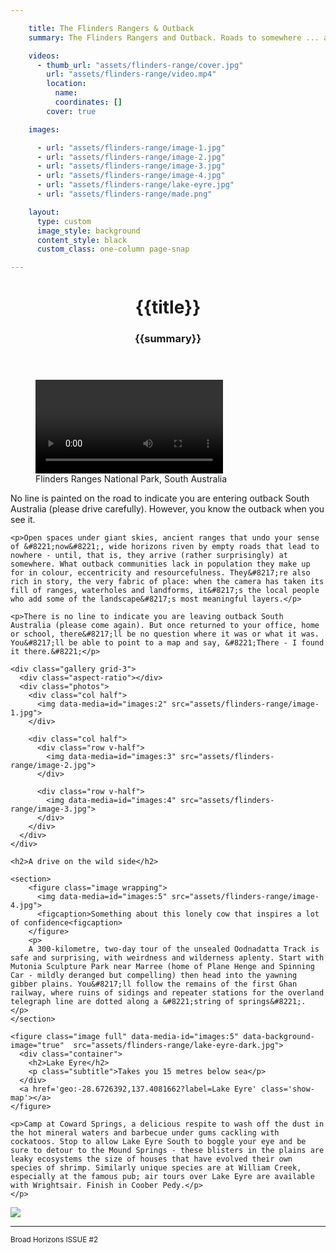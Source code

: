 ```yaml
---

    title: The Flinders Rangers & Outback
    summary: The Flinders Rangers and Outback. Roads to somewhere ... afternoon drinks. It may be hard to define, but the rich history and stunning landscape of the outback provides an ideal backdrop for journeys of discovery, writes Max Anderson.

    videos:
      - thumb_url: "assets/flinders-range/cover.jpg"
        url: "assets/flinders-range/video.mp4"
        location:
          name:
          coordinates: []
        cover: true

    images:

      - url: "assets/flinders-range/image-1.jpg"
      - url: "assets/flinders-range/image-2.jpg"
      - url: "assets/flinders-range/image-3.jpg"
      - url: "assets/flinders-range/image-4.jpg"
      - url: "assets/flinders-range/lake-eyre.jpg"
      - url: "assets/flinders-range/made.png"

    layout:
      type: custom
      image_style: background
      content_style: black
      custom_class: one-column page-snap

---
```


<figure class='cover-area video' style="background-image: url({{ cover.thumb_url }})">
  <header>
    <h1 class='title'>{{title}}</h1>
    <h3 class='subtitle'>{{summary}}</h3>
  </header>
  <video src="{{ cover.url }}" type="video/mp4" style="background: {{ cover.thumb_url }} no-repeat; background-size: cover" autoplay loop></video>
  <figcaption>Flinders Ranges National Park, South Australia</figcaption>
  <a href='geo:-31.648238,139.013542?label=Flinders Range' class='show-map'></a>
  <a href='#' class='page-scroll'><i class='icon-ios7-arrow-down'></i></a>
</figure>

<div class="content">
  <div class="body">
    <p>No line is painted on the road to indicate you are entering outback South Australia (please drive carefully). However, you know the outback when you see it.</p>

    <p>Open spaces under giant skies, ancient ranges that undo your sense of &#8221;now&#8221;, wide horizons riven by empty roads that lead to nowhere - until, that is, they arrive (rather surprisingly) at somewhere. What outback communities lack in population they make up for in colour, eccentricity and resourcefulness. They&#8217;re also rich in story, the very fabric of place: when the camera has taken its fill of ranges, waterholes and landforms, it&#8217;s the local people who add some of the landscape&#8217;s most meaningful layers.</p>

    <p>There is no line to indicate you are leaving outback South Australia (please come again). But once returned to your office, home or school, there&#8217;ll be no question where it was or what it was. You&#8217;ll be able to point to a map and say, &#8221;There - I found it there.&#8221;</p>

    <div class="gallery grid-3">
      <div class="aspect-ratio"></div>
      <div class="photos">
        <div class="col half">
          <img data-media=id="images:2" src="assets/flinders-range/image-1.jpg">
        </div>

        <div class="col half">
          <div class="row v-half">
            <img data-media=id="images:3" src="assets/flinders-range/image-2.jpg">
          </div>

          <div class="row v-half">
            <img data-media=id="images:4" src="assets/flinders-range/image-3.jpg">
          </div>
        </div>
      </div>
    </div>

    <h2>A drive on the wild side</h2>

    <section>
        <figure class="image wrapping">
          <img data-media=id="images:5" src="assets/flinders-range/image-4.jpg">
          <figcaption>Something about this lonely cow that inspires a lot of confidence<figcaption>
        </figure>
        <p>
        A 300-kilometre, two-day tour of the unsealed Oodnadatta Track is safe and surprising, with weirdness and wilderness aplenty. Start with Mutonia Sculpture Park near Marree (home of Plane Henge and Spinning Car - mildly deranged but compelling) then head into the yawning gibber plains. You&#8217;ll follow the remains of the first Ghan railway, where ruins of sidings and repeater stations for the overland telegraph line are dotted along a &#8221;string of springs&#8221;. </p>
    </section>

    <figure class="image full" data-media-id="images:5" data-background-image="true"  src="assets/flinders-range/lake-eyre-dark.jpg">
      <div class="container">
        <h2>Lake Eyre</h2>
        <p class="subtitle">Takes you 15 metres below sea</p>
      </div>
      <a href='geo:-28.6726392,137.4081662?label=Lake Eyre' class='show-map'></a>
    </figure>

    <p>Camp at Coward Springs, a delicious respite to wash off the dust in the hot mineral waters and barbecue under gums cackling with cockatoos. Stop to allow Lake Eyre South to boggle your eye and be sure to detour to the Mound Springs - these blisters in the plains are leaky ecosystems the size of houses that have evolved their own species of shrimp. Similarly unique species are at William Creek, especially at the famous pub; air tours over Lake Eyre are available with Wrightsair. Finish in Coober Pedy.</p>
    </p>
  </div>

  <footer>
    <div class="col x3"><img data-media=id="images:7" src="assets/flinders-range/made.png"></div>
    <div class="col x6"><hr></div>
    <div class="col x3">
      <small id="issue-branding">
        <span>Broad Horizons</span> ISSUE #2
      </small>
    </div>
  </footer>
</div>
